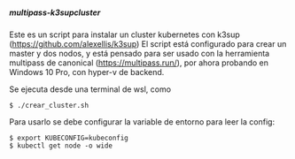 ##### multipass-k3supcluster #####

Este es un script para instalar un cluster kubernetes con k3sup (https://github.com/alexellis/k3sup)
El script está configurado para crear un master y dos nodos, y está pensado para ser usado con la herramienta multipass de canonical (https://multipass.run/), por ahora probando en Windows 10 Pro, con hyper-v de backend.


Se ejecuta desde una terminal de wsl, como 

    $ ./crear_cluster.sh

Para usarlo se debe configurar la variable de entorno para leer la config:

    $ export KUBECONFIG=kubeconfig
    $ kubectl get node -o wide
